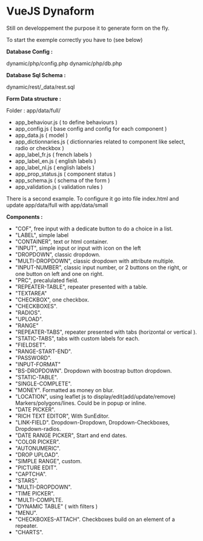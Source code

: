 # VueJS Dynaform

Still on developpement the purpose it to generate form on the fly.

To start the exemple correctly you have to (see below)

**Database Config :**

dynamic/php/config.php
dynamic/php/db.php

**Database Sql Schema :**

dynamic/rest/_data/rest.sql

**Form Data structure :**

Folder : app/data/full/

- app_behaviour.js ( to define behaviours )
- app_config.js ( base config and config for each component )
- app_data.js ( model )
- app_dictionnaries.js ( dictionnaries related to component like select, radio or checkbox )
- app_label_fr.js ( french labels )
- app_label_en.js ( english labels )
- app_label_nl.js ( english labels )
- app_prop_status.js ( component status )
- app_schema.js ( schema of the form )
- app_validation.js ( validation rules )

There is a second example. To configure it go into file index.html and update app/data/full with app/data/small

**Components :**

- "COF", free input with a dedicate button to do a choice in a list.
- "LABEL", simple label
- "CONTAINER", text or html container.
- "INPUT", simple input or input with icon on the left
- "DROPDOWN", classic dropdown.
- "MULTI-DROPDOWN", classic dropdown with attribute multiple.
- "INPUT-NUMBER", classic input number, or 2 buttons on the right, or one button on left and one on right.
- "PRC", precalulated field.
- "REPEATER-TABLE", repeater presented with a table.
- "TEXTAREA"
- "CHECKBOX", one checkbox.
- "CHECKBOXES".
- "RADIOS".
- "UPLOAD".
- "RANGE"
- "REPEATER-TABS", repeater presented with tabs (horizontal or vertical ).
- "STATIC-TABS", tabs with custom labels for each.
- "FIELDSET".
- "RANGE-START-END".
- "PASSWORD".
- "INPUT-FORMAT"
- "BS-DROPDOWN". Dropdown with boostrap button dropdown.
- "STATIC-TABLE".
- "SINGLE-COMPLETE".
- "MONEY". Formatted as money on blur.
- "LOCATION", using leaflet js to display/edit(add/update/remove) Markers/polygons/lines. Could be in popup or inline.
- "DATE PICKER".
- "RICH TEXT EDITOR", With SunEditor.
- "LINK-FIELD". Dropdown-Dropdown, Dropdown-Checkboxes, Dropdown-radios.
- "DATE RANGE PICKER", Start and end dates.
- "COLOR PICKER".
- "AUTONUMERIC".
- "DROP UPLOAD".
- "SIMPLE RANGE", custom.
- "PICTURE EDIT".
- "CAPTCHA".
- "STARS".
- "MULTI-DROPDOWN".
- "TIME PICKER".
- "MULTI-COMPLTE.
- "DYNAMIC TABLE" ( with filters )
- "MENU".
- "CHECKBOXES-ATTACH". Checkboxes build on an element of a repeater.
- "CHARTS".
